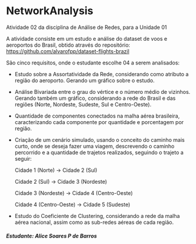 # NetworkAnalysis
Atividade 02 da disciplina de Análise de Redes, para a Unidade 01

A atividade consiste em um estudo e análise do dataset de voos e aeroportos do Brasil, 
obtido através do repositório: https://github.com/alvarofpp/dataset-flights-brazil

São cinco requisitos, onde o estudante escolhe 04 a serem analisados:
- Estudo sobre a Assortatividade da Rede, considerando como atributo a região do aeroporto.
 Gerando um gráfico sobre o estudo.

- Análise Bivariada entre o grau do vértice e o número médio de vizinhos.
Gerando também um gráfico, considerando a rede do Brasil e das regiões (Norte, Nordeste, Sudeste, Sul e Centro-Oeste).

- Quantidade de componentes conectados na malha aérea brasileira, caracterizando cada componente por quantidade e porcentagem por região.

- Criação de um cenário simulado, usando o conceito do caminho mais curto, onde se deseja fazer uma viagem, descrevendo o caminho percorrido e a quantidade de trajetos realizados, seguindo o trajeto a seguir:

   Cidade 1 (Norte) -> Cidade 2 (Sul)

   Cidade 2 (Sul) -> Cidade 3 (Nordeste) 

   Cidade 3 (Nordeste) -> Cidade 4 (Centro-Oeste)

   Cidade 4 (Centro-Oeste) -> Cidade 5 (Sudeste)

- Estudo do Coeficiente de Clustering, considerando a rede da malha aérea nacional, assim como as sub-redes aéreas de cada região.


##### Estudante: Alice Soares P de Barros
